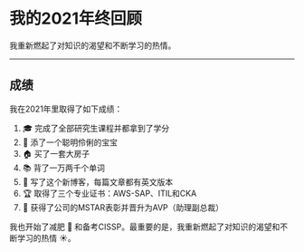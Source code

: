 # 我的2021年终回顾


我重新燃起了对知识的渴望和不断学习的热情。

<!--more-->

---

## 成绩

我在2021年里取得了如下成绩：

1. 🎓 完成了全部研究生课程并都拿到了学分
2. 👶 添了一个聪明伶俐的宝宝
3. 🏠 买了一套大房子
4. 📚 背了一万两千个单词
5. 📑 写了这个新博客，每篇文章都有英文版本
6. 🏆 取得了三个专业证书：AWS-SAP、ITIL和CKA
7. 💸 获得了公司的MSTAR表彰并晋升为AVP（助理副总裁）

我也开始了减肥 🏃 和备考CISSP。最重要的是，我重新燃起了对知识的渴望和不断学习的热情 ☀️。

